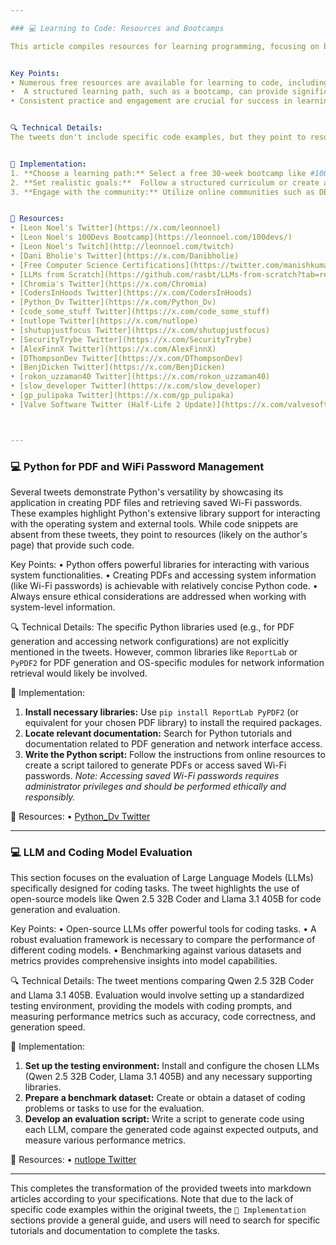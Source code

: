 ```yaml
---

### 💻 Learning to Code: Resources and Bootcamps

This article compiles resources for learning programming, focusing on bootcamps and online learning platforms.  Several tweets highlight free bootcamps and numerous online courses covering various programming languages and computer science concepts.  The importance of consistent practice, as emphasized by the "#100DaysOfCode" hashtag, is a key takeaway.


Key Points:
• Numerous free resources are available for learning to code, including online courses and bootcamps.
•  A structured learning path, such as a bootcamp, can provide significant benefits over self-directed learning.
• Consistent practice and engagement are crucial for success in learning to code.


🔍 Technical Details:
The tweets don't include specific code examples, but they point to resources where various programming languages (JavaScript, Python, Java, C, SQL) and technologies (HTML, CSS, ReactJS, etc.) are taught.  The mention of LLMs (Large Language Models) indicates a growing trend in utilizing AI for coding assistance.


🚀 Implementation:
1. **Choose a learning path:** Select a free 30-week bootcamp like #100Devs ([Leon Noel's 100Devs](https://leonnoel.com/100devs/)) or utilize free online courses from platforms like Simplilearn, Great Learning, Cognitive Class, OpenClassrooms, and Alison ([Free Computer Science Certifications](https://twitter.com/manishkumar_dev/status/1857383963188240880)).
2. **Set realistic goals:**  Follow a structured curriculum or create a personal learning plan incorporating the "#100DaysOfCode" approach, dedicating daily time to coding practice.
3. **Engage with the community:** Utilize online communities such as DEVCommunity ([DEVCommunity](https://dev.to/)) for support, collaboration, and knowledge sharing.


🔗 Resources:
• [Leon Noel's Twitter](https://x.com/leonnoel)
• [Leon Noel's 100Devs Bootcamp](https://leonnoel.com/100devs/)
• [Leon Noel's Twitch](http://leonnoel.com/twitch)
• [Dani Bholie's Twitter](https://x.com/Danibholie)
• [Free Computer Science Certifications](https://twitter.com/manishkumar_dev/status/1857383963188240880)
• [LLMs from Scratch](https://github.com/rasbt/LLMs-from-scratch?tab=readme-ov-file#bonus-material)
• [Chromia's Twitter](https://x.com/Chromia)
• [CodersInHoods Twitter](https://x.com/CodersInHoods)
• [Python_Dv Twitter](https://x.com/Python_Dv)
• [code_some_stuff Twitter](https://x.com/code_some_stuff)
• [nutlope Twitter](https://x.com/nutlope)
• [shutupjustfocus Twitter](https://x.com/shutupjustfocus)
• [SecurityTrybe Twitter](https://x.com/SecurityTrybe)
• [AlexFinnX Twitter](https://x.com/AlexFinnX)
• [DThompsonDev Twitter](https://x.com/DThompsonDev)
• [BenjDicken Twitter](https://x.com/BenjDicken)
• [rokon_uzzaman40 Twitter](https://x.com/rokon_uzzaman40)
• [slow_developer Twitter](https://x.com/slow_developer)
• [gp_pulipaka Twitter](https://x.com/gp_pulipaka)
• [Valve Software Twitter (Half-Life 2 Update)](https://x.com/valvesoftware/status/1857564956675465393)



---
```


### 💻  Python for PDF and WiFi Password Management

Several tweets demonstrate Python's versatility by showcasing its application in creating PDF files and retrieving saved Wi-Fi passwords.  These examples highlight Python's extensive library support for interacting with the operating system and external tools.  While code snippets are absent from these tweets, they point to resources (likely on the author's page) that provide such code.


Key Points:
• Python offers powerful libraries for interacting with various system functionalities.
•  Creating PDFs and accessing system information (like Wi-Fi passwords) is achievable with relatively concise Python code.
• Always ensure ethical considerations are addressed when working with system-level information.


🔍 Technical Details:
The specific Python libraries used (e.g., for PDF generation and accessing network configurations) are not explicitly mentioned in the tweets. However, common libraries like `ReportLab` or `PyPDF2` for PDF generation and OS-specific modules for network information retrieval would likely be involved.


🚀 Implementation:
1. **Install necessary libraries:** Use `pip install ReportLab PyPDF2` (or equivalent for your chosen PDF library) to install the required packages.
2. **Locate relevant documentation:** Search for Python tutorials and documentation related to PDF generation and network interface access.
3. **Write the Python script:** Follow the instructions from online resources to create a script tailored to generate PDFs or access saved Wi-Fi passwords. *Note: Accessing saved Wi-Fi passwords requires administrator privileges and should be performed ethically and responsibly.*



🔗 Resources:
• [Python_Dv Twitter](https://x.com/Python_Dv)


---

### 💻  LLM and Coding Model Evaluation

This section focuses on the evaluation of Large Language Models (LLMs) specifically designed for coding tasks.  The tweet highlights the use of open-source models like Qwen 2.5 32B Coder and Llama 3.1 405B for code generation and evaluation.


Key Points:
• Open-source LLMs offer powerful tools for coding tasks.
•  A robust evaluation framework is necessary to compare the performance of different coding models.
•  Benchmarking against various datasets and metrics provides comprehensive insights into model capabilities.


🔍 Technical Details:
The tweet mentions comparing Qwen 2.5 32B Coder and Llama 3.1 405B.  Evaluation would involve setting up a standardized testing environment, providing the models with coding prompts, and measuring performance metrics such as accuracy, code correctness, and generation speed.


🚀 Implementation:
1. **Set up the testing environment:**  Install and configure the chosen LLMs (Qwen 2.5 32B Coder, Llama 3.1 405B) and any necessary supporting libraries.
2. **Prepare a benchmark dataset:** Create or obtain a dataset of coding problems or tasks to use for the evaluation.
3. **Develop an evaluation script:** Write a script to generate code using each LLM, compare the generated code against expected outputs, and measure various performance metrics.


🔗 Resources:
• [nutlope Twitter](https://x.com/nutlope)


---

This completes the transformation of the provided tweets into markdown articles according to your specifications.  Note that due to the lack of specific code examples within the original tweets, the `🚀 Implementation` sections provide a general guide, and users will need to search for specific tutorials and documentation to complete the tasks.
